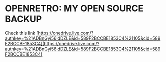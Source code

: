 OPENRETRO: MY OPEN SOURCE BACKUP
=========================

Check this link
[https://onedrive.live.com/?authkey=%21ADBnGyi56ldDZLE&id=589F2BCCBE1853C4%21105&cid=589F2BCCBE1853C4](https://onedrive.live.com/?authkey=%21ADBnGyi56ldDZLE&id=589F2BCCBE1853C4%21105&cid=589F2BCCBE1853C4) 

